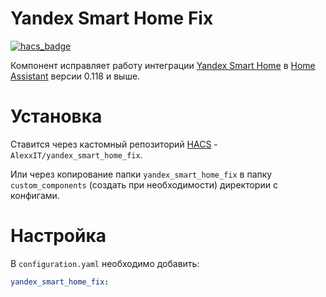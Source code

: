 # Yandex Smart Home Fix

[![hacs_badge](https://img.shields.io/badge/HACS-Custom-orange.svg)](https://github.com/custom-components/hacs)

Компонент исправляет работу интеграции [Yandex Smart Home](https://github.com/dmitry-k/yandex_smart_home) в [Home Assistant](https://www.home-assistant.io/) версии 0.118 и выше.

# Установка

Ставится через кастомный репозиторий [HACS](https://hacs.xyz/) - `AlexxIT/yandex_smart_home_fix`.

Или через копирование папки `yandex_smart_home_fix` в папку `custom_components` (создать при необходимости) директории с конфигами.

# Настройка

В `configuration.yaml` необходимо добавить:

```yaml
yandex_smart_home_fix:
```